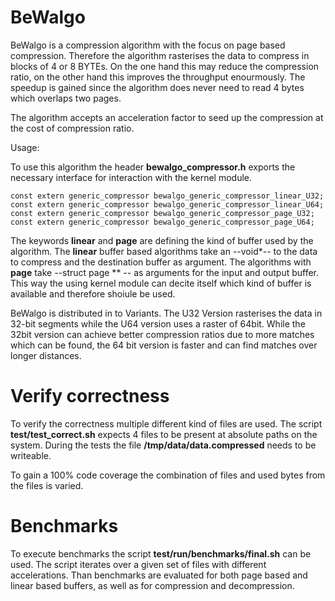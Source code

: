 # BeWalgo

BeWalgo is a compression algorithm with the focus on page based compression. Therefore the algorithm rasterises the data to compress in blocks of 4 or 8 BYTEs. On the one hand this may reduce the compression ratio, on the other hand this improves the throughput enourmously. The speedup is gained since the algorithm does never need to read 4 bytes which overlaps two pages.

The algorithm accepts an acceleration factor to seed up the compression at the cost of compression ratio.

Usage:

To use this algorithm the header **bewalgo_compressor.h** exports the necessary interface for interaction with the kernel module.

```
const extern generic_compressor bewalgo_generic_compressor_linear_U32;
const extern generic_compressor bewalgo_generic_compressor_linear_U64;
const extern generic_compressor bewalgo_generic_compressor_page_U32;
const extern generic_compressor bewalgo_generic_compressor_page_U64;
```

The keywords **linear** and **page** are defining the kind of buffer used by the algorithm. The **linear** buffer based algorithms take an --void*-- to the data to compress and the destination buffer as argument. The algorithms with **page** take --struct page ** -- as arguments for the input and output buffer. This way the using kernel module can decite itself which kind of buffer is available and therefore shoiule be used.

BeWalgo is distributed in to Variants. The U32 Version rasterises the data in 32-bit segments while the U64 version uses a raster of 64bit. While the 32bit version can achieve better compression ratios due to more matches which can be found, the 64 bit version is faster and can find matches over longer distances.

# Verify correctness

To verify the correctness multiple different kind of files are used. The script **test/test_correct.sh** expects 4 files to be present at absolute paths on the system. During the tests the file **/tmp/data/data.compressed** needs to be writeable.

To gain a 100% code coverage the combination of files and used bytes from the files is varied.


# Benchmarks

To execute benchmarks the script **test/run/benchmarks/final.sh** can be used. The script iterates over a given set of files with different accelerations. Than benchmarks are evaluated for both page based and linear based buffers, as well as for compression and decompression.
